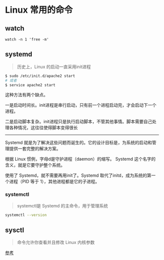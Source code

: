 # Linux 常用的命令
## watch
```linux
watch -n 1 'free -m'
```

## systemd
> 历史上，Linux 的启动一直采用init进程
```bash
$ sudo /etc/init.d/apache2 start
# 或者
$ service apache2 start
```
这种方法有两个缺点。

一是启动时间长。init进程是串行启动，只有前一个进程启动完，才会启动下一个进程。

二是启动脚本复杂。init进程只是执行启动脚本，不管其他事情。脚本需要自己处理各种情况，这往往使得脚本变得很长

---

Systemd 就是为了解决这些问题而诞生的。它的设计目标是，为系统的启动和管理提供一套完整的解决方案。

根据 Linux 惯例，字母d是守护进程（daemon）的缩写。 Systemd 这个名字的含义，就是它要守护整个系统。

使用了 Systemd，就不需要再用init了。Systemd 取代了initd，成为系统的第一个进程（PID 等于 1），其他进程都是它的子进程。
### systemctl
> systemctl是 Systemd 的主命令，用于管理系统

```bash
systemctl --version
```

## sysctl 
> 命令允许你查看并且修改 Linux 内核参数

[参考](https://www.cnblogs.com/zwcry/p/9602756.html)
